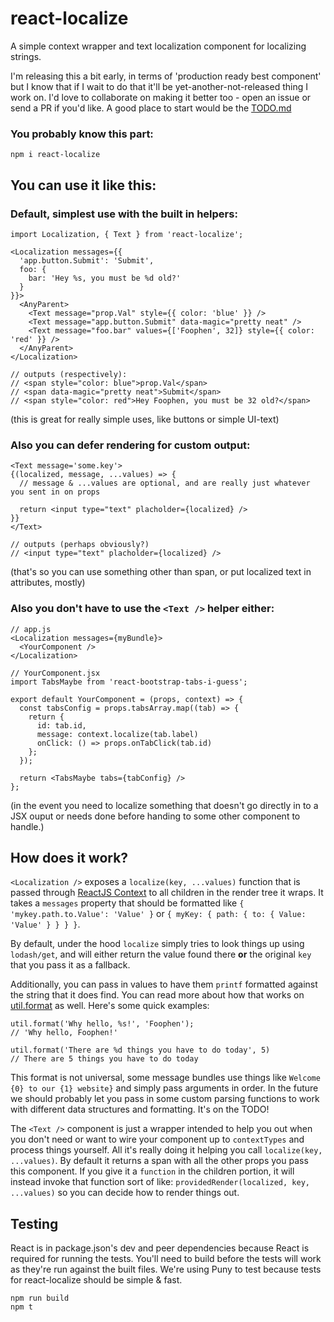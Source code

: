 # react-localize
A simple context wrapper and text localization component for localizing strings.

I'm releasing this a bit early, in terms of 'production ready best component' but I know that if I wait to do that it'll be yet-another-not-released thing I work on. I'd love to collaborate on making it better too - open an issue or send a PR if you'd like. A good place to start would be the [TODO.md](https://github.com/sprjr/react-localize/blob/master/TODO.md)

### You probably know this part:
`npm i react-localize`


## You can use it like this:

### Default, simplest use with the built in helpers:
```
import Localization, { Text } from 'react-localize';

<Localization messages={{
  'app.button.Submit': 'Submit',
  foo: {
    bar: 'Hey %s, you must be %d old?'
  }
}}>
  <AnyParent>
    <Text message="prop.Val" style={{ color: 'blue' }} />
    <Text message="app.button.Submit" data-magic="pretty neat" />
    <Text message="foo.bar" values={['Foophen', 32]} style={{ color: 'red' }} />
  </AnyParent>
</Localization>

// outputs (respectively):
// <span style="color: blue">prop.Val</span>
// <span data-magic="pretty neat">Submit</span>
// <span style="color: red">Hey Foophen, you must be 32 old?</span>
```
(this is great for really simple uses, like buttons or simple UI-text)


### Also you can defer rendering for custom output:
```
<Text message='some.key'>
{(localized, message, ...values) => {
  // message & ...values are optional, and are really just whatever you sent in on props

  return <input type="text" placholder={localized} />
}}
</Text>

// outputs (perhaps obviously?)
// <input type="text" placholder={localized} />
```
(that's so you can use something other than span, or put localized text in attributes, mostly)


### Also you don't have to use the `<Text />` helper either:
```
// app.js
<Localization messages={myBundle}>
  <YourComponent />
</Localization>

// YourComponent.jsx
import TabsMaybe from 'react-bootstrap-tabs-i-guess';

export default YourComponent = (props, context) => {
  const tabsConfig = props.tabsArray.map((tab) => {
    return {
      id: tab.id,
      message: context.localize(tab.label)
      onClick: () => props.onTabClick(tab.id)
    };
  });

  return <TabsMaybe tabs={tabConfig} />
};
```
(in the event you need to localize something that doesn't go directly in to a JSX ouput or needs done before handing to some other component to handle.)

## How does it work?
`<Localization />` exposes a `localize(key, ...values)` function that is passed through [ReactJS Context](https://facebook.github.io/react/docs/context.html) to all children in the render tree it wraps. It takes a `messages` property that should be formatted like `{ 'mykey.path.to.Value': 'Value' }` or `{ myKey: { path: { to: { Value: 'Value' } } } }`.

By default, under the hood `localize` simply tries to look things up using `lodash/get`, and will either return the value found there **or** the original `key` that you pass it as a fallback.

Additionally, you can pass in values to have them `printf` formatted against the string that it does find. You can read more about how that works on [util.format](https://nodejs.org/api/util.html#util_util_format_format) as well. Here's some quick examples:

```
util.format('Why hello, %s!', 'Foophen');
// 'Why hello, Foophen!'

util.format('There are %d things you have to do today', 5)
// There are 5 things you have to do today
```

This format is not universal, some message bundles use things like `Welcome {0} to our {1} website}` and simply pass arguments in order. In the future we should probably let you pass in some custom parsing functions to work with different data structures and formatting. It's on the TODO!

The `<Text />` component is just a wrapper intended to help you out when you don't need or want to wire your component up to `contextTypes` and process things yourself. All it's really doing it helping you call `localize(key, ...values)`. By default it returns a span with all the other props you pass this component. If you give it a `function` in the children portion, it will instead invoke that function sort of like: `providedRender(localized, key, ...values)` so you can decide how to render things out.

## Testing
React is in package.json's dev and peer dependencies because React is required for running the tests. You'll need to build before the tests will work as they're run against the built files. We're using Puny to test because tests for react-localize should be simple & fast.

```
npm run build
npm t
```
